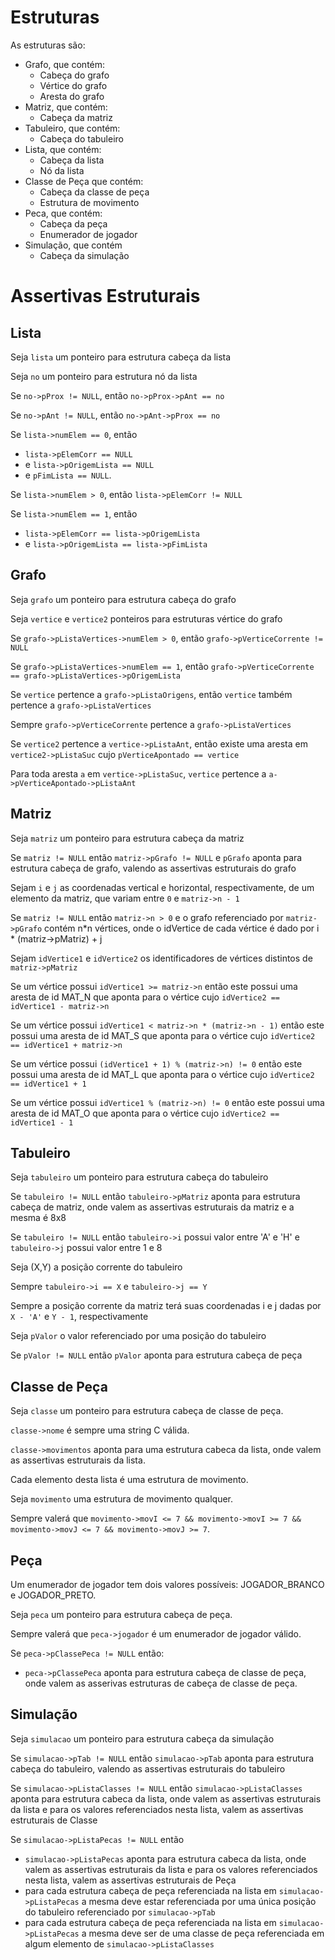 # Estruturas 

As estruturas são:

- Grafo, que contém:
    - Cabeça do grafo
    - Vértice do grafo
    - Aresta do grafo
- Matriz, que contém:
    - Cabeça da matriz
- Tabuleiro, que contém:
    - Cabeça do tabuleiro
- Lista, que contém:
    - Cabeça da lista
    - Nó da lista
- Classe de Peça que contém:
    - Cabeça da classe de peça
    - Estrutura de movimento
- Peca, que contém:
    - Cabeça da peça
    - Enumerador de jogador
- Simulação, que contém
	- Cabeça da simulação


# Assertivas Estruturais

## Lista

Seja `lista` um ponteiro para estrutura cabeça da lista

Seja `no` um ponteiro para estrutura nó da lista

Se `no->pProx != NULL`, então `no->pProx->pAnt == no`

Se `no->pAnt != NULL`, então `no->pAnt->pProx == no`

Se `lista->numElem == 0`, então

 - `lista->pElemCorr == NULL`
 - e `lista->pOrigemLista == NULL` 
 - e `pFimLista == NULL`.

Se `lista->numElem > 0`, então `lista->pElemCorr != NULL`

Se `lista->numElem == 1`, então

 -  `lista->pElemCorr == lista->pOrigemLista` 
 -  e `lista->pOrigemLista == lista->pFimLista`


## Grafo

Seja `grafo` um ponteiro para estrutura cabeça do grafo

Seja `vertice` e `vertice2` ponteiros para estruturas vértice do grafo

Se `grafo->pListaVertices->numElem > 0`, então `grafo->pVerticeCorrente != NULL`

Se `grafo->pListaVertices->numElem == 1`, então `grafo->pVerticeCorrente == grafo->pListaVertices->pOrigemLista`

Se `vertice` pertence a `grafo->pListaOrigens`, então `vertice` também pertence a `grafo->pListaVertices`

Sempre `grafo->pVerticeCorrente` pertence a `grafo->pListaVertices`

Se `vertice2` pertence a  `vertice->pListaAnt`, então existe uma aresta em `vertice2->pListaSuc` cujo `pVerticeApontado == vertice`

Para toda aresta `a` em `vertice->pListaSuc`, `vertice` pertence a `a->pVerticeApontado->pListaAnt`


## Matriz

Seja `matriz` um ponteiro para estrutura cabeça da matriz

Se `matriz != NULL` então `matriz->pGrafo != NULL` e `pGrafo` aponta para estrutura cabeça de grafo, valendo as assertivas estruturais do grafo

Sejam `i` e `j` as coordenadas vertical e horizontal, respectivamente, de um elemento da matriz, que variam entre `0` e `matriz->n - 1`

Se `matriz != NULL` então `matriz->n > 0` e o grafo referenciado por `matriz->pGrafo` contém n*n vértices, onde o idVertice de cada vértice é dado por i * (matriz->pMatriz) + j

Sejam `idVertice1` e `idVertice2` os identificadores de vértices distintos de `matriz->pMatriz`

Se um vértice possui `idVertice1 >= matriz->n` então este possui uma aresta de id MAT_N que aponta para o vértice cujo `idVertice2 == idVertice1 - matriz->n`

Se um vértice possui `idVertice1 < matriz->n * (matriz->n - 1)` então este possui uma aresta de id MAT_S que aponta para o vértice cujo `idVertice2 == idVertice1 + matriz->n`

Se um vértice possui `(idVertice1 + 1) % (matriz->n) != 0` então este possui uma aresta de id MAT_L que aponta para o vértice cujo `idVertice2 == idVertice1 + 1`

Se um vértice possui `idVertice1 % (matriz->n) != 0` então este possui uma aresta de id MAT_O que aponta para o vértice cujo `idVertice2 == idVertice1 - 1`


## Tabuleiro

Seja `tabuleiro` um ponteiro para estrutura cabeça do tabuleiro

Se `tabuleiro != NULL` então `tabuleiro->pMatriz` aponta para estrutura cabeça de matriz, onde valem as assertivas estruturais da matriz e a mesma é 8x8

Se `tabuleiro != NULL` então `tabuleiro->i` possui valor entre 'A' e 'H' e `tabuleiro->j` possui valor entre 1 e 8

Seja (X,Y) a posição corrente do tabuleiro

Sempre `tabuleiro->i == X` e `tabuleiro->j == Y`

Sempre a posição corrente da matriz terá suas coordenadas i e j dadas por `X - 'A'` e `Y - 1`, respectivamente

Seja `pValor` o valor referenciado por uma posição do tabuleiro

Se `pValor != NULL` então `pValor` aponta para estrutura cabeça de peça


## Classe de Peça

Seja `classe` um ponteiro para estrutura cabeça de classe de peça.

`classe->nome` é sempre uma string C válida.

`classe->movimentos` aponta para uma estrutura cabeca da lista, onde valem as assertivas estruturais da lista.

Cada elemento desta lista é uma estrutura de movimento.

Seja `movimento` uma estrutura de movimento qualquer.

Sempre valerá que `movimento->movI <= 7 && movimento->movI >= 7 && movimento->movJ <= 7 && movimento->movJ >= 7`.


## Peça

Um enumerador de jogador tem dois valores possíveis: JOGADOR_BRANCO e JOGADOR_PRETO.

Seja `peca` um ponteiro para estrutura cabeça de peça.

Sempre valerá que `peca->jogador` é um enumerador de jogador válido.

Se `peca->pClassePeca != NULL` então:

 - `peca->pClassePeca` aponta para estrutura cabeça de classe de peça, onde valem as asserivas estruturas de cabeça de classe de peça.


## Simulação

Seja `simulacao` um ponteiro para estrutura cabeça da simulação

Se `simulacao->pTab != NULL` então `simulacao->pTab` aponta para estrutura cabeça do tabuleiro, valendo as assertivas estruturais do tabuleiro

Se `simulacao->pListaClasses != NULL` então `simulacao->pListaClasses` aponta para estrutura cabeca da lista, onde valem as assertivas estruturais da lista e para os valores referenciados nesta lista, valem as assertivas estruturais de Classe

Se `simulacao->pListaPecas != NULL` então

 - `simulacao->pListaPecas` aponta para estrutura cabeca da lista, onde valem as assertivas estruturais da lista e para os valores referenciados nesta lista, valem as assertivas estruturais de Peça
 - para cada estrutura cabeça de peça referenciada na lista em `simulacao->pListaPecas` a mesma deve estar referenciada por uma única posição do tabuleiro referenciado por `simulacao->pTab`
 - para cada estrutura cabeça de peça referenciada na lista em `simulacao->pListaPecas` a mesma deve ser de uma classe de peça referenciada em algum elemento de `simulacao->pListaClasses`

